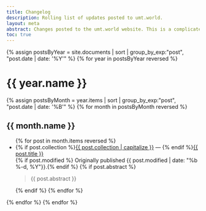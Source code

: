 ```yaml
---
title: Changelog
description: Rolling list of updates posted to umt.world.
layout: meta
abstract: Changes posted to the umt.world website. This is a complicated page that I am not close to figuring out. It will need to include full-text of short-form blog posts that I can ideally enter into a single file...but it will also need to collate content posted from around the website. In its current form, it is only a dated list of all posts, across categories.
toc: true
---
```


{% assign postsByYear = site.documents | sort | group_by_exp:"post", "post.date | date: '%Y'" %}
{% for year in postsByYear reversed %}
<h1>{{ year.name }}</h1>
{% assign postsByMonth = year.items | sort | group_by_exp:"post", "post.date | date: '%B'" %}
{% for month in postsByMonth reversed %}
<h2>{{ month.name }}</h2>
<ul>
{% for post in month.items reversed %}
<li>{% if post.collection %}<a href="/categories#{{ post.collection }}">{{ post.collection | capitalize }}</a> &mdash; {% endif %}<a href="{{ post.url }}">{{ post.title }}</a></li>
{% if post.modified %} Originally published {{ post.modified | date: "%b %-d, %Y"}}.{% endif %}
{% if post.abstract %}<aside class="abstract"><blockquote>{{ post.abstract }}</blockquote></aside>{% endif %}
{% endfor %}
</ul>
{% endfor %}
{% endfor %}
